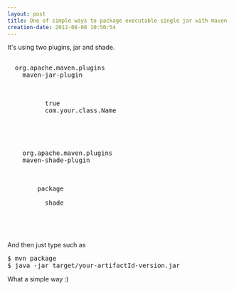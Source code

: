 ```yaml
---
layout: post
title: One of simple ways to package executable single jar with maven
creation-date: 2012-08-08 10:50:54
---
```

It's using two plugins, jar and shade.

<pre class="brush:xml">
<plugin>
  <groupId>org.apache.maven.plugins</groupId>
    <artifactId>maven-jar-plugin</artifactId>
    <configuration>
      <archive>
        <manifest>
          <addClasspath>true</addClasspath>
          <mainClass>com.your.class.Name</mainClass>
        </manifest>
      </archive>
    </configuration>
  </plugin>
  <plugin>
    <groupId>org.apache.maven.plugins</groupId>
    <artifactId>maven-shade-plugin</artifactId>
    <executions>
      <execution>
        <!-- To build executable jar, type "mvn package" -->
        <phase>package</phase>
        <goals>
          <goal>shade</goal>
        </goals>
    </execution>
  </executions>
</plugin>
</pre>

And then just type such as

<pre>
$ mvn package
$ java -jar target/your-artifactId-version.jar
</pre>

What a simple way :)
